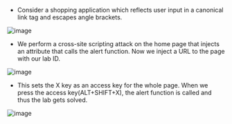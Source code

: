 - Consider a shopping application which reflects user input in a canonical link tag and escapes angle brackets.

![image](https://github.com/Akhilkj123/Portswigger/assets/65653010/141160e4-1816-4f4b-bcd8-d7396f9b4aaf)

- We perform a cross-site scripting attack on the home page that injects an attribute that calls the alert function. Now we inject a URL to the page with our lab ID. 

![image](https://github.com/Akhilkj123/Portswigger/assets/65653010/5e7b537a-3343-4438-9463-6d425f201fd1)

- This sets the X key as an access key for the whole page. When we press the access key(ALT+SHIFT+X), the alert function is called and thus the lab gets solved.

![image](https://github.com/Akhilkj123/Portswigger/assets/65653010/9cb7f7d8-8fd7-409e-88cd-927902f44849)


